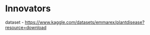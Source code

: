 # Innovators                       
                     
dataset - https://www.kaggle.com/datasets/emmarex/plantdisease?resource=download      
 
    
